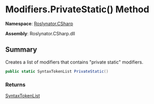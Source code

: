 # Modifiers\.PrivateStatic\(\) Method

**Namespace**: [Roslynator.CSharp](../../README.md)

**Assembly**: Roslynator\.CSharp\.dll

## Summary

Creates a list of modifiers that contains "private static" modifiers\.

```csharp
public static SyntaxTokenList PrivateStatic()
```

### Returns

[SyntaxTokenList](https://docs.microsoft.com/en-us/dotnet/api/microsoft.codeanalysis.syntaxtokenlist)

